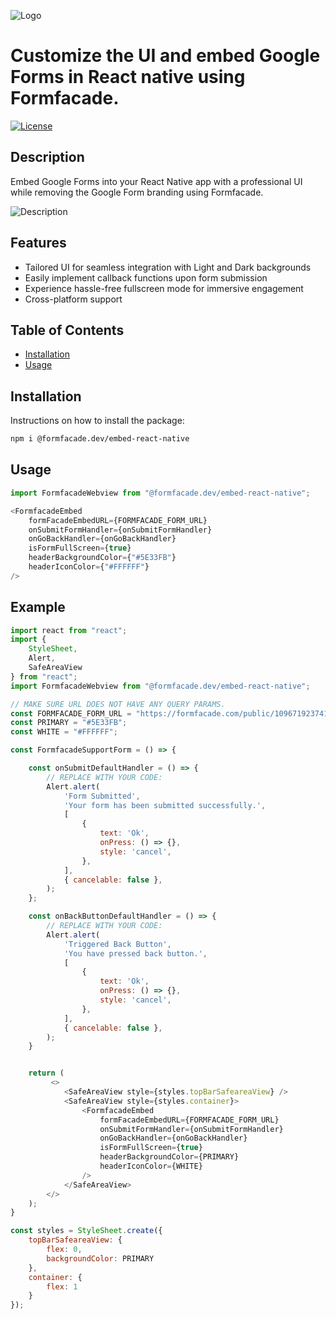 ![Logo](https://cdn.neartail.com/1FAIpQLScRq0UUyhMrAuRBN39i68JdMoTvq85YCATs394gxuT_K3TU1A/2079056105/image_title/Screenshot%202023-12-28%20at%2012.42.30%20PM.png)

# Customize the UI and embed Google Forms in React native using Formfacade.

[![License](https://img.shields.io/badge/license-ISC-blue.svg)](LICENSE)

## Description

Embed Google Forms into your React Native app with a professional UI while removing the Google Form branding using Formfacade.

![Description](https://cdn.formfacade.com/1FAIpQLSf2YKzD1EdnlSaqvIHkJZedwqJyqhcr3TH56YoJ3t1sDlSTFA/root/banner/%40formfacade%3Aembed-react-native.png)

## Features

- Tailored UI for seamless integration with Light and Dark backgrounds
- Easily implement callback functions upon form submission
- Experience hassle-free fullscreen mode for immersive engagement
- Cross-platform support

## Table of Contents

- [Installation](#installation)
- [Usage](#usage)

## Installation

Instructions on how to install the package:

```bash
npm i @formfacade.dev/embed-react-native
```

## Usage

```javascript
import FormfacadeWebview from "@formfacade.dev/embed-react-native";

<FormfacadeEmbed
    formFacadeEmbedURL={FORMFACADE_FORM_URL}
    onSubmitFormHandler={onSubmitFormHandler}
    onGoBackHandler={onGoBackHandler}
    isFormFullScreen={true}
    headerBackgroundColor={"#5E33FB"}
    headerIconColor={"#FFFFFF"}
/>

````

## Example

```javascript
import react from "react";
import {
    StyleSheet,
    Alert,
    SafeAreaView
} from "react";
import FormfacadeWebview from "@formfacade.dev/embed-react-native";

// MAKE SURE URL DOES NOT HAVE ANY QUERY PARAMS.
const FORMFACADE_FORM_URL = "https://formfacade.com/public/109671923741510513923/home/form/1FAIpQLScVC2DLMntthPubxqJELBQapcrfyL3KffvwJrwcYMMz2e6EVA";
const PRIMARY = "#5E33FB";
const WHITE = "#FFFFFF";

const FormfacadeSupportForm = () => {

    const onSubmitDefaultHandler = () => {
        // REPLACE WITH YOUR CODE:
        Alert.alert(
            'Form Submitted',
            'Your form has been submitted successfully.',
            [
                {
                    text: 'Ok',
                    onPress: () => {},
                    style: 'cancel',
                },
            ],
            { cancelable: false },
        );
    };

    const onBackButtonDefaultHandler = () => {
        // REPLACE WITH YOUR CODE:
        Alert.alert(
            'Triggered Back Button',
            'You have pressed back button.',
            [
                {
                    text: 'Ok',
                    onPress: () => {},
                    style: 'cancel',
                },
            ],
            { cancelable: false },
        );
    }


    return (
         <>
            <SafeAreaView style={styles.topBarSafeareaView} />
            <SafeAreaView style={styles.container}>
                <FormfacadeEmbed
                    formFacadeEmbedURL={FORMFACADE_FORM_URL}
                    onSubmitFormHandler={onSubmitFormHandler}
                    onGoBackHandler={onGoBackHandler}
                    isFormFullScreen={true}
                    headerBackgroundColor={PRIMARY}
                    headerIconColor={WHITE}
                />
            </SafeAreaView>
        </>
    );
}

const styles = StyleSheet.create({
    topBarSafeareaView: {
        flex: 0, 
        backgroundColor: PRIMARY
    },
    container: {
        flex: 1
    }
});

```
